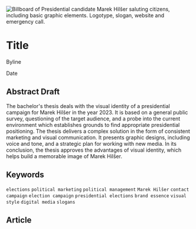 <!-- Add an *optional* hero image to provide visual context. -->

![Billboard of Presidential candidate Marek Hilšer saluting citizens, including basic graphic elements. Logotype, slogan, website and emergency call.](./img/thesis-abstract-hero.png)

# Title

Byline

Date

<!-- Content goes here… -->


## Abstract Draft

The bachelor's thesis deals with the visual identity of a presidential campaign for
Marek Hilšer in the year 2023. It is based on a general public survey, questioning of 
the target audience, and a probe into the current environment which establishes grounds to find appropriate presidential positioning. The thesis delivers a complex solution in the form of consistent marketing and visual communication. It presents graphic designs, including voice and tone, and a strategic plan for working with new media. In its conclusion, the thesis approves the advantages of visual identity, which helps build a memorable image of 
Marek Hilšer.


## Keywords

`elections` `political marketing` `political management` `Marek Hilšer` 
`contact campaign` `election campaign` `presidential elections`
`brand essence` `visual style` `digital media` `slogans`

## Article

<!-- Expanded article based on outline. -->
